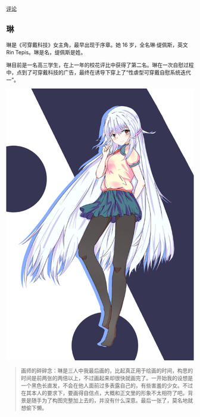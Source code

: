 [评论](https://github.com/SCLeoX/Wearable-Technology/issues/106)

## 琳
琳是《可穿戴科技》女主角，最早出现于序章。她 16 岁，全名琳·缇佩斯，英文 Rin Tepis。琳是名，缇佩斯是姓。

琳目前是一名高三学生，在上一年的校花评比中获得了第二名。琳在一次自慰过程中，点到了可穿戴科技的广告，最终在诱导下穿上了“性虐型可穿戴自慰系统迭代一”。

![](./琳_low.jpg)

> 画师的碎碎念：琳是三人中我最后画的，比起真正用于绘画的时间，构思的时间是前两张的两倍以上，不过画起来却很快就画完了。一开始我的设想是一个黑色长直发，不会在他人面前过多表露自己的，有些害羞的少女。不过在其本人的要求下，要画得自信点，大概和正文里的形象不太相符了吧。背景是随手为了构图完整加上去的，并没有什么深意。最后一张了，莫名地就想偷下懒。
